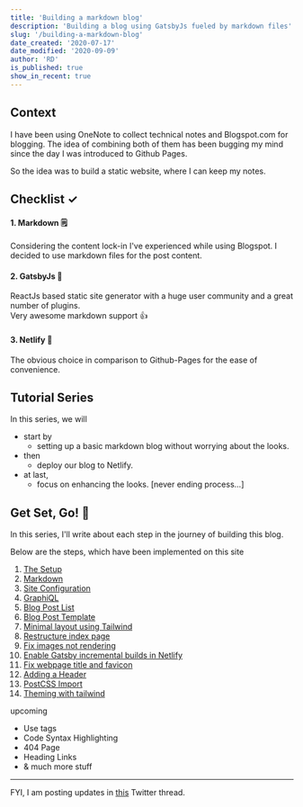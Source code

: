 ```yaml
---
title: 'Building a markdown blog'
description: 'Building a blog using GatsbyJs fueled by markdown files'
slug: '/building-a-markdown-blog'
date_created: '2020-07-17'
date_modified: '2020-09-09'
author: 'RD'
is_published: true
show_in_recent: true
---
```


## Context

I have been using OneNote to collect technical notes and Blogspot.com for blogging. The idea of combining both of them has been bugging my mind since the day I was introduced to Github Pages.

So the idea was to build a static website, where I can keep my notes.   

## Checklist ✓

#### 1. Markdown 🗒  
Considering the content lock-in I've experienced while using Blogspot. I decided to use markdown files for the post content.

#### 2.  GatsbyJs 🤩
ReactJs based static site generator with a huge user community and a great number of plugins.  
Very awesome markdown support 👍  

#### 3. Netlify 🙌
The obvious choice in comparison to Github-Pages for the ease of convenience.  

## Tutorial Series 

In this series, we will   
  - start by 
    - setting up a basic markdown blog without worrying about the looks.  
  - then 
    - deploy our blog to Netlify.  
  - at last, 
    - focus on enhancing the looks. [never ending process...]  

## Get Set, Go! 🚀  

In this series, I'll write about each step in the journey of building this blog.


Below are the steps, which have been implemented on this site 

1. [The Setup](/building-a-markdown-blog/setup)  
2. [Markdown](/building-a-markdown-blog/markdown)
3. [Site Configuration](/building-a-markdown-blog/site-configuration)
4. [GraphiQL](/building-a-markdown-blog/graphiql)
5. [Blog Post List](/building-a-markdown-blog/blog-post-list)
6. [Blog Post Template](/building-a-markdown-blog/blog-post-template)
7. [Minimal layout using Tailwind](/building-a-markdown-blog/layout-using-tailwind)
8. [Restructure index page](/building-a-markdown-blog/restructure-index-page)
9. [Fix images not rendering](/building-a-markdown-blog/fix-images-not-rendering)
10. [Enable Gatsby incremental builds in Netlify](/building-a-markdown-blog/enable-gatsby-incremental-builds-in-netlify)
11. [Fix webpage title and favicon](/building-a-markdown-blog/fix-webpage-title-and-favicon)
12. [Adding a Header](/building-a-markdown-blog/add-header)
13. [PostCSS Import](/building-a-markdown-blog/postcss-import)
14. [Theming with tailwind](/building-a-markdown-blog/theming-with-tailwind)

upcoming

- Use tags
- Code Syntax Highlighting
- 404 Page
- Heading Links
- & much more stuff

---
 
FYI, I am posting updates in [this](https://twitter.com/raevilman/status/1284204852155830272?s=20) Twitter thread.    

